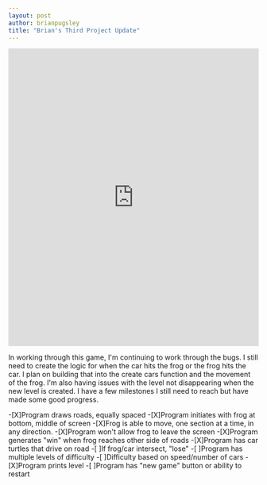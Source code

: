 ```yaml
---
layout: post
author: brianpugsley
title: "Brian's Third Project Update"
---
```


<iframe src="https://trinket.io/embed/python/da267f25ea" width="100%" height="600" frameborder="0" marginwidth="0" marginheight="0" allowfullscreen></iframe>

In working through this game, I'm continuing to work through the bugs. I still need to create the logic for when the car hits the frog or the frog hits the car. I plan on building that into the create cars function and the movement of the frog. I'm also having issues with the level not disappearing when the new level is created. I have a few milestones I still need to reach but have made some good progress.

-[X]Program draws roads, equally spaced
-[X]Program initiates with frog at bottom, middle of screen
-[X]Frog is able to move, one section at a time, in any direction.
-[X]Program won't allow frog to leave the screen
-[X]Program generates "win" when frog reaches other side of roads
-[X]Program has car turtles that drive on road
-[ ]If frog/car intersect, "lose"
-[ ]Program has multiple levels of difficulty
-[ ]Difficulty based on speed/number of cars
-[X]Program prints level
-[ ]Program has "new game" button or ability to restart
